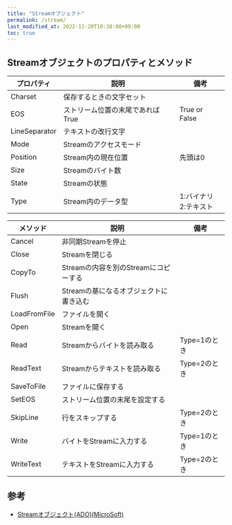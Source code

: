 ```yaml
---
title: "Streamオブジェクト"
permalink: /stream/
last_modified_at: 2022-11-20T10:38:00+09:00
toc: true
---
```


## Streamオブジェクトのプロパティとメソッド


|プロパティ|説明|備考|
|---|---|---|
|Charset|保存するときの文字セット||
|EOS|ストリーム位置の末尾であればTrue|True or False|
|LineSeparator|テキストの改行文字||
|Mode|Streamのアクセスモード||
|Position|Stream内の現在位置|先頭は0|
|Size|Streamのバイト数||
|State|Streamの状態||
|Type|Stream内のデータ型|1:バイナリ<br/>2:テキスト|



|メソッド|説明|備考|
|---|---|---|
|Cancel|非同期Streamを停止||
|Close|Streamを閉じる||
|CopyTo|Streamの内容を別のStreamにコピーする||
|Flush|Streamの基になるオブジェクトに書き込む||
|LoadFromFile|ファイルを開く||
|Open|Streamを開く||
|Read|Streamからバイトを読み取る|Type=1のとき|
|ReadText|Streamからテキストを読み取る|Type=2のとき|
|SaveToFile|ファイルに保存する||
|SetEOS|ストリーム位置の末尾を設定する||
|SkipLine|行をスキップする|Type=2のとき|
|Write|バイトをStreamに入力する|Type=1のとき|
|WriteText|テキストをStreamに入力する|Type=2のとき|



## 参考

- [Streamオブジェクト(ADO)(MicroSoft)](https://learn.microsoft.com/ja-jp/sql/ado/reference/ado-api/stream-object-ado?source=recommendations&view=sql-server-ver16)

